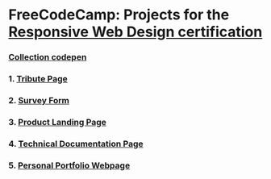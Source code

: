 # FreeCodeCamp: Projects for the [Responsive Web Design certification](https://learn.freecodecamp.org/responsive-web-design/responsive-web-design-projects)

### [Collection codepen](https://codepen.io/collection/XmkpWM/#)

### 1. **[Tribute Page](https://codepen.io/lezojeda/full/BgLdjg)**

### 2. **[Survey Form](https://github.com/lezojeda/freecodecamp-responsive-web-design/tree/master/survey-form)**
  
### 3. **[Product Landing Page](https://github.com/lezojeda/freecodecamp-responsive-web-design/tree/master/product-landing-page)**

### 4. **[Technical Documentation Page](https://github.com/lezojeda/freecodecamp-responsive-web-design/tree/master/technical-documentation-page)**
  
### 5. **[Personal Portfolio Webpage](https://github.com/lezojeda/freecodecamp-responsive-web-design/tree/master/portfolio-webpage)**
